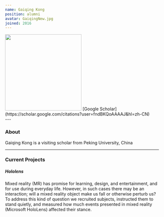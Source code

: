 ```yaml
---
name: Gaiqing Kong
position: alumni
avatar: GaiqingNew.jpg
joined: 2016
---
```


<img width="250" src="{{site.baseurl}}/images/people/{{page.avatar}}" data-action="zoom">
<i class="fa fa-google"></i> [Google Scholar](https://scholar.google.com/citations?user=fndBKQoAAAAJ&hl=zh-CN)<br>
---

### About

Gaiqing Kong is a visiting scholar from Peking University, China 

---

### Current Projects

##### Hololens

Mixed reality (MR) has promise for learning, design, and entertainment, and for use during everyday life. However, in such cases there may be an interaction; will a mixed reality object make us fall or otherwise perturb us? To address this kind of question we recruited subjects, instructed them to stand quietly, and measured how much events presented in mixed reality (Microsoft HoloLens) affected their stance. 
